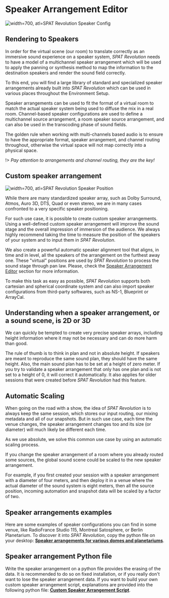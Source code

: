 # Speaker Arrangement Editor

![width=700, atl=_SPAT Revolution_ Speaker Config](https://media.githubusercontent.com/media/FLUX-SE/doc_images/main/SpatR/Setup/SpeakerEditor1.png)

## Rendering to Speakers

In order for the virtual scene (our room) to translate correctly as an immersive sound experience on a speaker system, _SPAT Revolution_ needs to have a model of a multichannel speaker arrangement which will be used to apply the panning or synthesis method to map the information to the destination speakers and render the sound field correctly.

To this end, you will find a large library of standard and specialized speaker arrangements already built into _SPAT Revolution_ which can be used in various places throughout the Environment Setup.

Speaker arrangements can be used to fit the format of a virtual room to match the actual speaker system being used to diffuse the mix in a real room. Channel-based speaker configurations are used to define a multichannel source arrangement, a room speaker source arrangement, and can also be used in the transcoding phase of sound fields.

The golden rule when working with multi-channels based audio is to ensure to have the appropriate format, speaker arrangement, and channel routing throughout, otherwise the virtual space will not map correctly into a physical space.

!> *Pay attention to arrangements and channel routing, they are the key!*

## Custom speaker arrangement

![width=700, atl=_SPAT Revolution_ Speaker Position](https://media.githubusercontent.com/media/FLUX-SE/doc_images/main/SpatR/Setup/SpeakerEditorCompute2.jpg)

While there are many standardized speaker array, such as Dolby Surround, Atmos, Auro 3D, DTS, Quad or even stereo, we are in many cases confronted to a very specific speaker positioning.

For such use case, it is possible to create custom speaker arrangements. Using a well-defined custom speaker arrangement will improve the sound stage and the overall impression of immersion of the audience. We always highly recommend taking the time to measure the position of the speakers of your system and to input them in _SPAT Revolution_.

We also create a powerful automatic speaker alignment tool that aligns, in time and in level, all the speakers of the arrangement on the furthest away one. These "virtual" positions are used by _SPAT Revolution_ to process the sound stage through pan law. Please, check the [Speaker Arrangement Editor](Spat_Environment_Speaker_Arrangement_Editor.md) section for more information. 

To make this task as easy as possible, _SPAT Revolution_ supports both cartesian and spherical coordinate system and can also import speaker configurations from third-party softwares, such as NS-1, Blueprint or ArrayCal.

## Understanding when a speaker arrangement, or a sound scene, is 2D or 3D

We can quickly be tempted to create very precise speaker arrays, including height information where it may not be necessary and can do more harm than good.

The rule of thumb is to think in plan and not in absolute height. If speakers are meant to reproduce the same sound plan, they should have the same height. Also, the main sound plan has to be set at a height of zero meter. If you try to validate a speaker arrangement that only has one plan and is not set to a height of 0, it will correct it automatically. It also applies for older sessions that were created before _SPAT Revolution_ had this feature.

## Automatic Scaling

When going on the road with a show, the idea of _SPAT Revolution_ is to always keep the same session, which stores our input routing, our mixing metadata and all of our snapshots. But in such use case, each time the venue changes, the speaker arrangement changes too and its size (or diameter) will much likely be different each time.

As we use absolute, we solve this common use case by using an automatic scaling process. 

If you change the speaker arrangement of a room where you already routed some sources, the global sound scene could be scaled to the new speaker arrangement.

For example, if you first created your session with a speaker arrangement with a diameter of four meters, and then deploy it in a venue where the actual diameter of the sound system is eight meters, then all the source position, incoming automation and snapshot data will be scaled by a factor of two.

## Speaker arrangements examples

Here are some examples of speaker configurations you can find in some venue, like RadioFrance Studio 115, Montreal Satosphere, or Berlin Planetarium. To discover it into _SPAT Revolution_, copy the python file on your desktop: **[Speaker arrangements for various domes and planetariums](https://public.3.basecamp.com/p/pPtg3qFrUsxyPPmQ3b3JLPqW)**.

## Speaker arrangement Python file

Write the speaker arrangement on a python file provides the erasing of the data. It is recommended to do so on fixed installation, or if you really don't want to lose the speaker arrangement data. 
If you want to build your own custom speaker arrangement script, explanations are provided into the following python file:
**[Custom Speaker Arrangement Script](https://public.3.basecamp.com/p/rQStK3igPkaXisYS4Gs5sJ2g)**.
